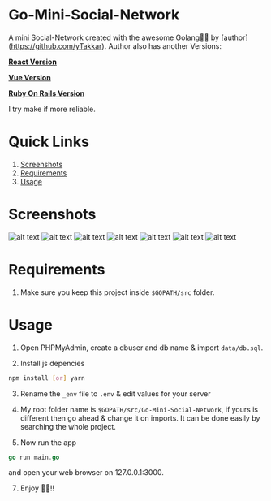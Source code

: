 # Go-Mini-Social-Network
A mini Social-Network created with the awesome Golang💖💖 by [author] (https://github.com/yTakkar).
Author also has another Versions:

**[React Version](https://github.com/yTakkar/React-Mini-Social-Network)**

**[Vue Version](https://github.com/yTakkar/Vue-Mini-Social-Network)**

**[Ruby On Rails Version](https://github.com/yTakkar/Rails-Mini-Social-Network)**

I try make if more reliable.

# Quick Links
1. [Screenshots](#screenshots)
2. [Requirements](#requirements)
3. [Usage](#usage)

# Screenshots
![alt text](https://raw.githubusercontent.com/yTakkar/Go-Mini-Social-Network/master/screenshots/Snap%202017-09-26%20at%2001.11.55.png)
![alt text](https://raw.githubusercontent.com/yTakkar/Go-Mini-Social-Network/master/screenshots/Snap%202017-09-26%20at%2001.12.18.png)
![alt text](https://raw.githubusercontent.com/yTakkar/Go-Mini-Social-Network/master/screenshots/Snap%202017-09-26%20at%2013.11.39.png)
![alt text](https://raw.githubusercontent.com/yTakkar/Go-Mini-Social-Network/master/screenshots/Snap%202017-09-26%20at%2001.13.22.png)
![alt text](https://raw.githubusercontent.com/yTakkar/Go-Mini-Social-Network/master/screenshots/Snap%202017-09-26%20at%2001.12.03.png)
![alt text](https://raw.githubusercontent.com/yTakkar/Go-Mini-Social-Network/master/screenshots/Snap%202017-09-26%20at%2001.13.07.png)
![alt text](https://raw.githubusercontent.com/yTakkar/Go-Mini-Social-Network/master/screenshots/Snap%202017-09-26%20at%2001.13.29.png)

# Requirements
1. Make sure you keep this project inside `$GOPATH/src` folder.

# Usage

1. Open PHPMyAdmin, create a dbuser and db name & import `data/db.sql`.

2. Install js depencies

```bash
npm install [or] yarn
```

3. Rename the `_env` file to `.env` & edit values for your server

4. My root folder name is `$GOPATH/src/Go-Mini-Social-Network`, if yours is different then go ahead & change it on imports. It can be done easily by searching the whole project.

5. Now run the app 

```go
go run main.go
```
and open your web browser on 127.0.0.1:3000.

7. Enjoy 💖💖!!
